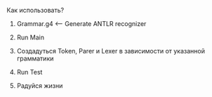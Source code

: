 Как использовать?

1) Grammar.g4 <-- Generate ANTLR recognizer

2) Run Main

3) Создадуться Token, Parer и Lexer в зависимости от указанной грамматики

4) Run Test

5) Радуйся жизни

